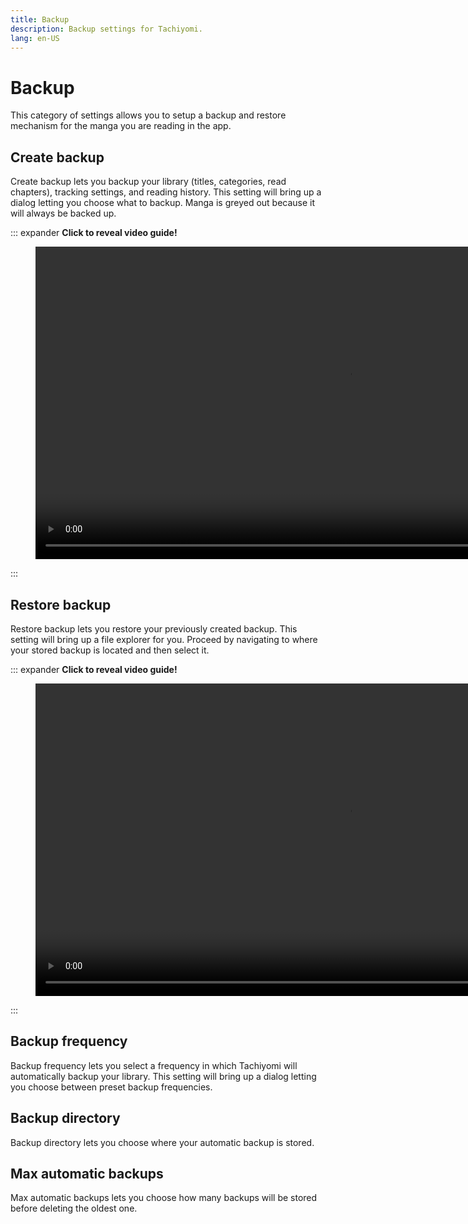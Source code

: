 ```yaml
---
title: Backup
description: Backup settings for Tachiyomi.
lang: en-US
---
```


# Backup
This category of settings allows you to setup a backup and restore mechanism for the manga you are reading in the app.


## Create backup
Create backup lets you backup your library (titles, categories, read chapters), tracking settings, and reading history. This setting will bring up a dialog letting you choose what to backup. Manga is greyed out because it will always be backed up.

::: expander <strong>Click to reveal video guide!</strong>
<figure class="centered">
	<video muted loop controls :poster="$withBase('/assets/media/video-guide-backup-create.png')" height="500" controlslist="nodownload noremoteplayback" preload="none" loading="lazy" crossorigin="use-credentials">
		<source :src="$withBase('/assets/media/video-guide-backup-create.webm')" type="video/webm"/>
	</video>
</figure>
:::

## Restore backup
Restore backup lets you restore your previously created backup. This setting will bring up a file explorer for you. Proceed by navigating to where your stored backup is located and then select it.

::: expander <strong>Click to reveal video guide!</strong>
<figure class="centered">
	<video muted loop controls :poster="$withBase('/assets/media/video-guide-backup-restore.png')" height="500" controlslist="nodownload noremoteplayback" preload="none" loading="lazy" crossorigin="use-credentials">
		<source :src="$withBase('/assets/media/video-guide-backup-restore.webm')" type="video/webm"/>
	</video>
</figure>
:::

## Backup frequency
Backup frequency lets you select a frequency in which Tachiyomi will automatically backup your library. This setting will bring up a dialog letting you choose between preset backup frequencies.

## Backup directory
Backup directory lets you choose where your automatic backup is stored.

## Max automatic backups
Max automatic backups lets you choose how many backups will be stored before deleting the oldest one.

